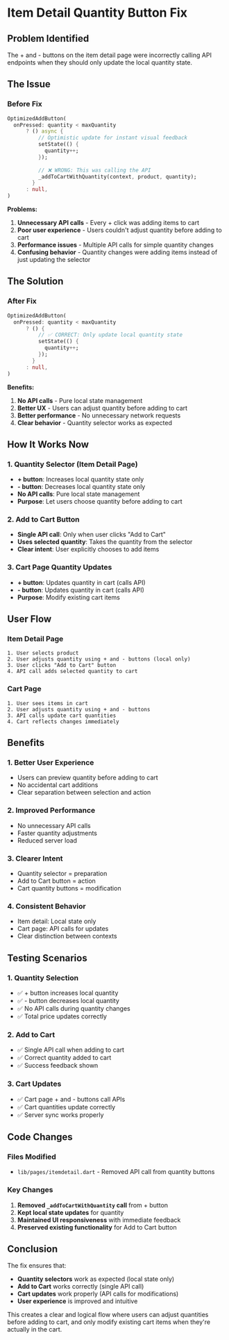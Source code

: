 # Item Detail Quantity Button Fix

## Problem Identified

The + and - buttons on the item detail page were incorrectly calling API endpoints when they should only update the local quantity state.

## The Issue

### **Before Fix**
```dart
OptimizedAddButton(
  onPressed: quantity < maxQuantity
      ? () async {
          // Optimistic update for instant visual feedback
          setState(() {
            quantity++;
          });
          
          // ❌ WRONG: This was calling the API
          _addToCartWithQuantity(context, product, quantity);
        }
      : null,
)
```

**Problems:**
1. **Unnecessary API calls** - Every + click was adding items to cart
2. **Poor user experience** - Users couldn't adjust quantity before adding to cart
3. **Performance issues** - Multiple API calls for simple quantity changes
4. **Confusing behavior** - Quantity changes were adding items instead of just updating the selector

## The Solution

### **After Fix**
```dart
OptimizedAddButton(
  onPressed: quantity < maxQuantity
      ? () {
          // ✅ CORRECT: Only update local quantity state
          setState(() {
            quantity++;
          });
        }
      : null,
)
```

**Benefits:**
1. **No API calls** - Pure local state management
2. **Better UX** - Users can adjust quantity before adding to cart
3. **Better performance** - No unnecessary network requests
4. **Clear behavior** - Quantity selector works as expected

## How It Works Now

### **1. Quantity Selector (Item Detail Page)**
- **+ button**: Increases local quantity state only
- **- button**: Decreases local quantity state only
- **No API calls**: Pure local state management
- **Purpose**: Let users choose quantity before adding to cart

### **2. Add to Cart Button**
- **Single API call**: Only when user clicks "Add to Cart"
- **Uses selected quantity**: Takes the quantity from the selector
- **Clear intent**: User explicitly chooses to add items

### **3. Cart Page Quantity Updates**
- **+ button**: Updates quantity in cart (calls API)
- **- button**: Updates quantity in cart (calls API)
- **Purpose**: Modify existing cart items

## User Flow

### **Item Detail Page**
```
1. User selects product
2. User adjusts quantity using + and - buttons (local only)
3. User clicks "Add to Cart" button
4. API call adds selected quantity to cart
```

### **Cart Page**
```
1. User sees items in cart
2. User adjusts quantity using + and - buttons
3. API calls update cart quantities
4. Cart reflects changes immediately
```

## Benefits

### **1. Better User Experience**
- Users can preview quantity before adding to cart
- No accidental cart additions
- Clear separation between selection and action

### **2. Improved Performance**
- No unnecessary API calls
- Faster quantity adjustments
- Reduced server load

### **3. Clearer Intent**
- Quantity selector = preparation
- Add to Cart button = action
- Cart quantity buttons = modification

### **4. Consistent Behavior**
- Item detail: Local state only
- Cart page: API calls for updates
- Clear distinction between contexts

## Testing Scenarios

### **1. Quantity Selection**
- ✅ + button increases local quantity
- ✅ - button decreases local quantity
- ✅ No API calls during quantity changes
- ✅ Total price updates correctly

### **2. Add to Cart**
- ✅ Single API call when adding to cart
- ✅ Correct quantity added to cart
- ✅ Success feedback shown

### **3. Cart Updates**
- ✅ Cart page + and - buttons call APIs
- ✅ Cart quantities update correctly
- ✅ Server sync works properly

## Code Changes

### **Files Modified**
- `lib/pages/itemdetail.dart` - Removed API call from quantity buttons

### **Key Changes**
1. **Removed `_addToCartWithQuantity` call** from + button
2. **Kept local state updates** for quantity
3. **Maintained UI responsiveness** with immediate feedback
4. **Preserved existing functionality** for Add to Cart button

## Conclusion

The fix ensures that:
- **Quantity selectors** work as expected (local state only)
- **Add to Cart** works correctly (single API call)
- **Cart updates** work properly (API calls for modifications)
- **User experience** is improved and intuitive

This creates a clear and logical flow where users can adjust quantities before adding to cart, and only modify existing cart items when they're actually in the cart. 